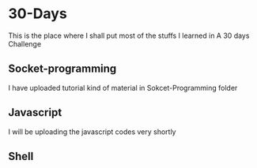 # 30-Days
This is the place where I shall put most of the stuffs I learned in A 30 days Challenge

## Socket-programming
I have uploaded tutorial kind of material in Sokcet-Programming folder

## Javascript
I will be uploading the javascript codes very shortly

## Shell


